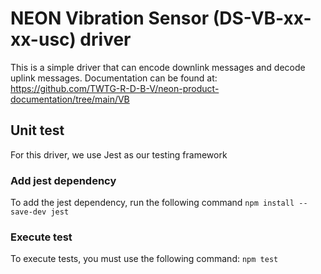 ﻿# NEON Vibration Sensor (DS-VB-xx-xx-usc) driver

This is a simple driver that can encode downlink messages and decode uplink messages. Documentation can be found at:
https://github.com/TWTG-R-D-B-V/neon-product-documentation/tree/main/VB

## Unit test

For this driver, we use Jest as our testing framework

### Add jest dependency
To add the jest dependency, run the following command
```npm install --save-dev jest```
### Execute test
To execute tests, you must use the following command:
```npm test```